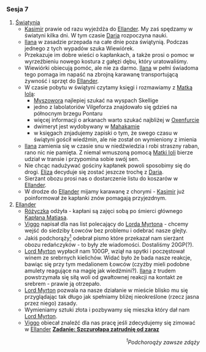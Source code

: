 ### Sesja 7
1. [Świątynia](#l_smelitele)
    * [Kasimir](#g_kasimir) prawie od razu wyjeżdża do [Ellander](#l_ellander). My zaś spędzamy w światyni kilka dni. W tym czasie [Daria](#p_daria) rozpoczyna nauki.
    * [Ilana](#g_ilana) w zasadzie przepada na całe dnie poza świątynią. Podczas jednego z tych wypadów szuka Wiewiórek.
    * Przekazuje im dobre wieści o kapłankach, a także prosi o pomoc w wyrzeźbieniu nowego kostura z gałęzi dębu, który uratowaliśmy.
    * Wiewiórki obiecują pomóc, ale nie za darmo. [Ilana](#g_ilana) w pełni świadoma tego pomaga im napaść na zbrojną karawanę transportującą żywność i sprzęt do [Ellander](#l_ellander).
    * W czasie pobytu w świątyni czytamy księgi i rozmawiamy z [Matką Iolą](#p_matka_iola):
        * [Myszowora](#p_myszowor) najlepiej szukać na wyspach Skellige
        * jedno z labolatoriów Vilgeforza znajdowało się gdzieś na północnym brzegu Pontaru
        * więcej informacji o arkanach warto szukać najbliżej w [Oxenfurcie](#l_oxenfurt)
        * dwimeryt jest wydobywany w [Mahakamie](#l_mahakam)
        * w księgach znjadujemy zapiski o tym, że swego czasu w świątyni gościł wiedźmin, ale nie został on wymieniony z imienia
    * [Ilana](#g_ilana) zamienia się w czasie snu w niedźwiedzia i robi straszny raban, rano nic nie pamięta. Z niemal wmuszoną pomocą [Matki Ioli](#p_matka_iola) bierze udział w transie i przypomina sobie swój sen.
    * Nie chcąc nadużywać gościny kapłanek powoli sposobimy się do drogi. [Eliza](#p_eliza) decyduje się zostać jeszcze trochę z [Darią](#p_daria).
    * Sierżant obozu prosi nas o dostarczenie listu do koszarów w [Ellander](#l_ellander).
    * W drodze do [Ellander](#l_ellander) mijamy karawanę z chorymi - [Kasimir](#g_kasimir) już poinformował że kapłanki znów pomagają przyjezdnym.
2. [Ellander](#l_m_ellander)
    * [Różyczka](#l_rozyczka) odżyła - kapłani są zajęci sobą po śmierci głównego [Kapłana Matiasa](#p_kaplan_matias).
    * [Viggo](#p_viggo_regner) napisał dla nas list polecający do [Lorda Myrtona](#p_lord_myrton) - chcemy wejść do siedziby Łowców bez problemu i odebrać nasze glejty.
    * Jakiś podchorąży[<sup>1</sup>](#ad1) odebrał pismo które przekazał nam sierżant obozu redańczyków - to były złe wiadomości. Dostaliśmy 20GP(?).
    * [Lord Myrton](#p_lord_myrton) wypłacił nam 100GP, wziął na spytki i poczęstował winem ze srebrnych kielichów. Widać było że bada nasze reakcje, bawiąc się przy tym medalionem Łowców (czyżby mieli podobne amulety reagujące na magię jak wiedźmini?). [Ilana](#g_ilana) z trudem powstrzymała się siłą woli od gwałtownej reakcji na kontakt ze srebrem - prawie ją otrzepało.
    * [Lord Myrton](#p_lord_myrton) pozwala na nasze działanie w mieście blisko mu się przyglądając tak długo jak spełniamy bliżej nieokreślone (rzecz jasna przez niego) zasady.
    * Wymieniamy sztuki złota i pozbywamy się mieszka który dał nam [Lord Myrton](#p_lord_myrton).
    * [Viggo](#p_viggo_regner) obiecał znaleźć dla nas pracę jeśli zdecydujemy się zimować w [Ellander](#l_m_ellander) **[Zadanie: Szczurołapa zatrudnię od zaraz](#z_q8)**
<div align="right"><i><a id='ad1'></a><sup>1</sup>Podchoroąży zawsze zdąży</i></div>
